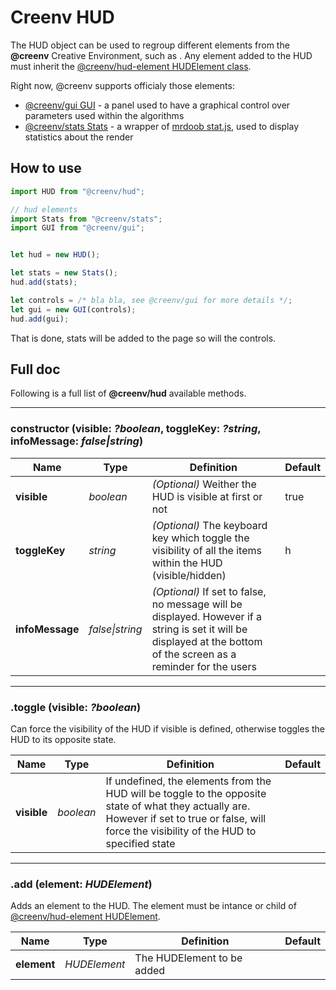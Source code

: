 # Creenv HUD 

The HUD object can be used to regroup different elements from the **@creenv** Creative Environment, such as . Any element added to the HUD must inherit the [@creenv/hud-element HUDElement class](https://github.com/bcrespy/creenv-hud-element).

Right now, @creenv supports officialy those elements: 

* [@creenv/gui GUI](https://github.com/bcrespy/creenv-gui) - a panel used to have a graphical control over parameters used within the algorithms 
* [@creenv/stats Stats](https://github.com/bcrespy/creenv-stats) - a wrapper of [mrdoob stat.js](https://github.com/mrdoob/stats.js), used to display statistics about the render

## How to use 

```js
import HUD from "@creenv/hud";

// hud elements 
import Stats from "@creenv/stats";
import GUI from "@creenv/gui";


let hud = new HUD();

let stats = new Stats();
hud.add(stats);

let controls = /* bla bla, see @creenv/gui for more details */;
let gui = new GUI(controls);
hud.add(gui);
``` 

That is done, stats will be added to the page so will the controls.

## Full doc 

Following is a full list of **@creenv/hud** available methods.

___

### constructor (**visible**: *?boolean*, **toggleKey**: *?string*, **infoMessage**: *false|string*)

| Name | Type | Definition | Default |
| --- | --- | --- | --- |
| **visible** | *boolean* | *(Optional)* Weither the HUD is visible at first or not | true |
| **toggleKey** | *string* | *(Optional)* The keyboard key which toggle the visibility of all the items within the HUD (visible/hidden) | h |
| **infoMessage** | *false\|string* | *(Optional)* If set to false, no message will be displayed. However if a string is set it will be displayed at the bottom of the screen as a reminder for the users |

___

### .toggle (**visible**: *?boolean*)

Can force the visibility of the HUD if visible is defined, otherwise toggles the HUD to its opposite state.

| Name | Type | Definition | Default |
| --- | --- | --- | --- |
| **visible** | *boolean* | If undefined, the elements from the HUD will be toggle to the opposite state of what they actually are. However if set to true or false, will force the visibility of the HUD to specified state |

___ 

### .add (**element**: *HUDElement*)

Adds an element to the HUD. The element must be intance or child of [@creenv/hud-element HUDElement](https://github.com/bcrespy/creenv-hud-element).

| Name | Type | Definition | Default |
| --- | --- | --- | --- |
| **element** | *HUDElement* | The HUDElement to be added | |

